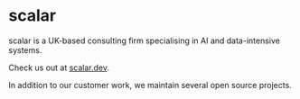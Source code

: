 # scalar
scalar is a UK-based consulting firm specialising in AI and data-intensive systems.

Check us out at [scalar.dev](https://www.scalar.dev).

In addition to our customer work, we maintain several open source projects.
